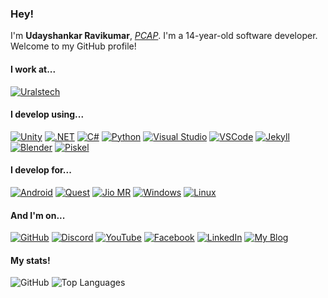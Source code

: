 ### Hey!
I'm **Udayshankar Ravikumar**, [*PCAP*](https://pythoninstitute.org/pcap). I'm a 14-year-old software developer. Welcome to my GitHub profile!

#### I work at...
[![Uralstech](https://img.shields.io/badge/Uralstech-Chief_Technology_Officer-black?style=for-the-badge&labelColor=FFFFFF)](https://uralstech.in)

#### I develop using...
[![Unity](https://img.shields.io/badge/Unity-black?style=for-the-badge&logo=unity&logoColor=000000&color=FFFFFF)](https://unity.com/)
[![.NET](https://img.shields.io/badge/.NET-black?style=for-the-badge&logo=dotnet&color=512BD4)](https://dotnet.microsoft.com/)
[![C#](https://img.shields.io/badge/C%23-black?style=for-the-badge&logo=csharp&color=9B4993)](https://dotnet.microsoft.com/languages/csharp)
[![Python](https://img.shields.io/badge/Python-black?style=for-the-badge&logo=python&color=FFDE57)](https://www.python.org/)
[![Visual Studio](https://img.shields.io/badge/Visual_Studio-black?style=for-the-badge&logo=visualstudio&color=A578DC)](https://visualstudio.microsoft.com/)
[![VSCode](https://img.shields.io/badge/VSCode-black?style=for-the-badge&logo=visualstudiocode&color=0078D7)](https://code.visualstudio.com/)
[![Jekyll](https://img.shields.io/badge/Jekyll-black?style=for-the-badge&logo=jekyll&logoColor=FFFFFF&color=ff0000)](https://jekyllrb.com/)
[![Blender](https://img.shields.io/badge/Blender-black?style=for-the-badge&logo=blender&logoColor=FFFFFF&color=EA7600)](https://www.blender.org/)
[![Piskel](https://img.shields.io/badge/Piskel-black?style=for-the-badge&logo=data:image/png;base64,iVBORw0KGgoAAAANSUhEUgAAABAAAAAQCAYAAAAf8/9hAAAAUUlEQVQ4T2P8////fwYKACPIANl6VBMeNzIwECs2XAygIAwZwGHA+pAVxYzf8r8ZiBUbLgZQHIjftBhRzOC69p+BWDFwIBKrGJu6QWIAJYEIAG2Nn9Hr4cdpAAAAAElFTkSuQmCC&color=04E004)](https://www.piskelapp.com/)

#### I develop for...
[![Android](https://img.shields.io/badge/Android-black?style=for-the-badge&logo=android&logoColor=FFFFFF&color=A4C639)](https://www.android.com/)
[![Quest](https://img.shields.io/badge/Quest-black?style=for-the-badge&logo=meta&logoColor=FFFFFF&color=0080FB)](https://www.meta.com/quest/)
[![Jio MR](https://img.shields.io/badge/Jio_MR-black?style=for-the-badge&logo=relianceindustrieslimited&logoColor=FFFFFF&color=005AAC)](https://tesseract.in/)
[![Windows](https://img.shields.io/badge/Windows-black?style=for-the-badge&logo=windows&color=00ADEF)](https://www.microsoft.com/windows/)
[![Linux](https://img.shields.io/badge/Linux-black?style=for-the-badge&logo=linux&logoColor=000000&color=ECC30C)](https://www.kernel.org/)

#### And I'm on...
[![GitHub](https://img.shields.io/badge/GitHub-black?style=for-the-badge&logo=github&logoColor=000000&color=FFFFFF)](https://GitHub.com/Uralstech)
[![Discord](https://img.shields.io/badge/Discord-black?style=for-the-badge&logo=discord&logoColor=FFFFFF&color=5865F2)](https://discord.com/users/856445664372326400)
[![YouTube](https://img.shields.io/badge/YouTube-black?style=for-the-badge&logo=youtube&logoColor=FFFFFF&color=FF0000)](https://www.youtube.com/@uralstechnologies9017)
[![Facebook](https://img.shields.io/badge/Facebook-black?style=for-the-badge&logo=facebook&logoColor=FFFFFF&color=4267B2)](https://www.facebook.com/100082467614963)
[![LinkedIn](https://img.shields.io/badge/LinkedIn-black?style=for-the-badge&logo=linkedin&logoColor=FFFFFF&color=0077B5)](https://www.linkedin.com/in/udayshankar-ctourals)
[![My Blog](https://img.shields.io/badge/My_Blog-black?style=for-the-badge&logo=jekyll&color=FF0000&logoColor=FFFFFF)](https://uralstech.github.io)

#### My stats!
![GitHub](https://github-readme-stats.vercel.app/api?username=uralstech&show=discussions_started,prs_merged_percentage&show_icons=true&bg_color=35,ff4d4d,ff7f4d,ffbf4d,ffff4d,5cff5a,547fff&hide_title=true&ring_color=434d58&icon_color=434d58&include_all_commits=true)
![Top Languages](https://github-readme-stats.vercel.app/api/top-langs/?username=Uralstech&layout=donut&theme=transparent)

<!--
**Uralstech/uralstech** is a ✨ _special_ ✨ repository because its `README.md` (this file) appears on your GitHub profile.

Here are some ideas to get you started:

- 🔭 I’m currently working on ...
- 🌱 I’m currently learning ...
- 👯 I’m looking to collaborate on ...
- 🤔 I’m looking for help with ...
- 💬 Ask me about ...
- 📫 How to reach me: ...
- 😄 Pronouns: ...
- ⚡ Fun fact: ...
-->

